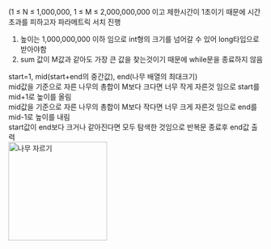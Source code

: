 (1 ≤ N ≤ 1,000,000, 1 ≤ M ≤ 2,000,000,000 이고 제한시간이 1초이기 때문에 시간초과를 피하고자 파라메트릭 서치 진행</br> 
1. 높이는 1,000,000,000 이하 임으로 int형의 크기를 넘어갈 수 있어 long타입으로 받아야함</br>
2. sum 값이 M값과 같아도 가장 큰 값을 찾는것이기 때문에  while문을 종료하지 않음</br>

start=1, mid(start+end의 중간값), end(나무 배열의 최대크기) </br>
mid값을 기준으로 자른 나무의 총합이 M보다 크다면 너무 작게 자른것 임으로 start를 mid+1로 높이를 올림</br>
mid값을 기준으로 자른 나무의 총합이 M보다 작다면 너무 크게 자른것 임으로 end를 mid-1로 높이를 내림</br>
start값이 end보다 크거나 같아진다면 모두 탐색한 것임으로 반복문 종료후 end값 출력</br>
<img width="195" alt="나무 자르기" src="https://user-images.githubusercontent.com/68943993/188421268-0cc22581-9a34-4933-b668-384379a5c6ef.PNG">

